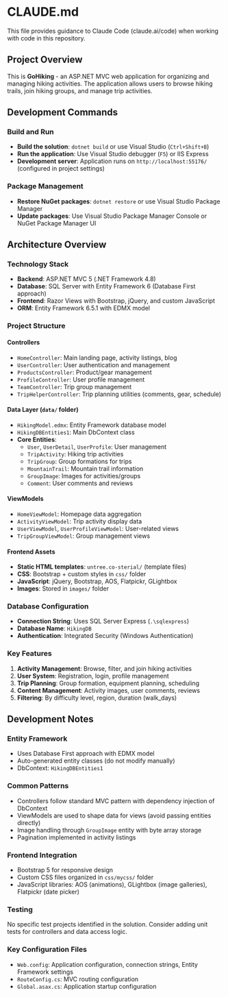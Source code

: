 # CLAUDE.md

This file provides guidance to Claude Code (claude.ai/code) when working with code in this repository.

## Project Overview

This is **GoHiking** - an ASP.NET MVC web application for organizing and managing hiking activities. The application allows users to browse hiking trails, join hiking groups, and manage trip activities.

## Development Commands

### Build and Run
- **Build the solution**: `dotnet build` or use Visual Studio (`Ctrl+Shift+B`)
- **Run the application**: Use Visual Studio debugger (`F5`) or IIS Express
- **Development server**: Application runs on `http://localhost:55176/` (configured in project settings)

### Package Management
- **Restore NuGet packages**: `dotnet restore` or use Visual Studio Package Manager
- **Update packages**: Use Visual Studio Package Manager Console or NuGet Package Manager UI

## Architecture Overview

### Technology Stack
- **Backend**: ASP.NET MVC 5 (.NET Framework 4.8)
- **Database**: SQL Server with Entity Framework 6 (Database First approach)
- **Frontend**: Razor Views with Bootstrap, jQuery, and custom JavaScript
- **ORM**: Entity Framework 6.5.1 with EDMX model

### Project Structure

#### Controllers
- `HomeController`: Main landing page, activity listings, blog
- `UserController`: User authentication and management
- `ProductsController`: Product/gear management
- `ProfileController`: User profile management
- `TeamController`: Trip group management
- `TripHelperController`: Trip planning utilities (comments, gear, schedule)

#### Data Layer (`data/` folder)
- `HikingModel.edmx`: Entity Framework database model
- `HikingDBEntities1`: Main DbContext class
- **Core Entities**:
  - `User`, `UserDetail`, `UserProfile`: User management
  - `TripActivity`: Hiking trip activities
  - `TripGroup`: Group formations for trips
  - `MountainTrail`: Mountain trail information
  - `GroupImage`: Images for activities/groups
  - `Comment`: User comments and reviews

#### ViewModels
- `HomeViewModel`: Homepage data aggregation
- `ActivityViewModel`: Trip activity display data
- `UserViewModel`, `UserProfileViewModel`: User-related views
- `TripGroupViewModel`: Group management views

#### Frontend Assets
- **Static HTML templates**: `untree.co-sterial/` (template files)
- **CSS**: Bootstrap + custom styles in `css/` folder
- **JavaScript**: jQuery, Bootstrap, AOS, Flatpickr, GLightbox
- **Images**: Stored in `images/` folder

### Database Configuration
- **Connection String**: Uses SQL Server Express (`.\sqlexpress`)
- **Database Name**: `HikingDB`
- **Authentication**: Integrated Security (Windows Authentication)

### Key Features
1. **Activity Management**: Browse, filter, and join hiking activities
2. **User System**: Registration, login, profile management
3. **Trip Planning**: Group formation, equipment planning, scheduling
4. **Content Management**: Activity images, user comments, reviews
5. **Filtering**: By difficulty level, region, duration (walk_days)

## Development Notes

### Entity Framework
- Uses Database First approach with EDMX model
- Auto-generated entity classes (do not modify manually)
- DbContext: `HikingDBEntities1`

### Common Patterns
- Controllers follow standard MVC pattern with dependency injection of DbContext
- ViewModels are used to shape data for views (avoid passing entities directly)
- Image handling through `GroupImage` entity with byte array storage
- Pagination implemented in activity listings

### Frontend Integration
- Bootstrap 5 for responsive design
- Custom CSS files organized in `css/mycss/` folder
- JavaScript libraries: AOS (animations), GLightbox (image galleries), Flatpickr (date picker)

### Testing
No specific test projects identified in the solution. Consider adding unit tests for controllers and data access logic.

### Key Configuration Files
- `Web.config`: Application configuration, connection strings, Entity Framework settings
- `RouteConfig.cs`: MVC routing configuration
- `Global.asax.cs`: Application startup configuration